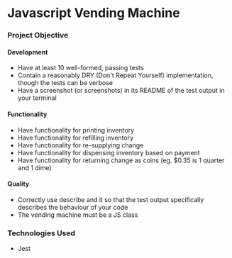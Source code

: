 # Javascript Vending Machine

### Project Objective
#### Development
- Have at least 10 well-formed, passing tests
- Contain a reasonably DRY (Don't Repeat Yourself) implementation, though the tests can be verbose
- Have a screenshot (or screenshots) in its README of the test output in your terminal

#### Functionality
- Have functionality for printing inventory
- Have functionality for refilling inventory
- Have functionality for re-supplying change
- Have functionality for dispensing inventory based on payment
- Have functionality for returning change as coins (eg. $0.35 is 1 quarter and 1 dime)

#### Quality
- Correctly use describe and it so that the test output specifically describes the behaviour of your code
- The vending machine must be a JS class

### Technologies Used
- Jest